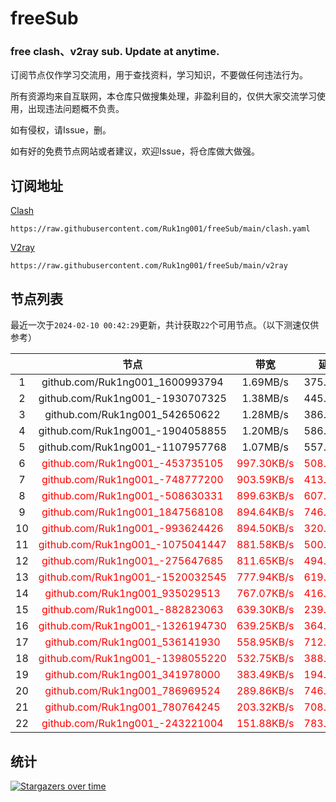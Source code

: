 # freeSub
### free clash、v2ray sub. Update at anytime.

订阅节点仅作学习交流用，用于查找资料，学习知识，不要做任何违法行为。

所有资源均来自互联网，本仓库只做搜集处理，非盈利目的，仅供大家交流学习使用，出现违法问题概不负责。

如有侵权，请Issue，删。

如有好的免费节点网站或者建议，欢迎Issue，将仓库做大做强。

## 订阅地址
[Clash](https://raw.githubusercontent.com/Ruk1ng001/freeSub/main/clash.yaml)
```
https://raw.githubusercontent.com/Ruk1ng001/freeSub/main/clash.yaml
```
[V2ray](https://raw.githubusercontent.com/Ruk1ng001/freeSub/main/v2ray)
```
https://raw.githubusercontent.com/Ruk1ng001/freeSub/main/v2ray
```

## 节点列表

最近一次于`2024-02-10 00:42:29`更新，共计获取`22`个可用节点。（以下测速仅供参考）

|  | 节点 | 带宽 | 延迟 |
|:-:|:--:|:--:|:--:|
 | 1 | github.com/Ruk1ng001_1600993794 | 1.69MB/s | 375.00ms |
 | 2 | github.com/Ruk1ng001_-1930707325 | 1.38MB/s | 445.00ms |
 | 3 | github.com/Ruk1ng001_542650622 | 1.28MB/s | 386.00ms |
 | 4 | github.com/Ruk1ng001_-1904058855 | 1.20MB/s | 586.00ms |
 | 5 | github.com/Ruk1ng001_-1107957768 | 1.07MB/s | 557.00ms |
 | 6 | <font color=red>github.com/Ruk1ng001_-453735105</font> | <font color=red>997.30KB/s</font> | <font color=red>508.00ms</font> |
 | 7 | <font color=red>github.com/Ruk1ng001_-748777200</font> | <font color=red>903.59KB/s</font> | <font color=red>413.00ms</font> |
 | 8 | <font color=red>github.com/Ruk1ng001_-508630331</font> | <font color=red>899.63KB/s</font> | <font color=red>607.00ms</font> |
 | 9 | <font color=red>github.com/Ruk1ng001_1847568108</font> | <font color=red>894.64KB/s</font> | <font color=red>746.00ms</font> |
 | 10 | <font color=red>github.com/Ruk1ng001_-993624426</font> | <font color=red>894.50KB/s</font> | <font color=red>320.00ms</font> |
 | 11 | <font color=red>github.com/Ruk1ng001_-1075041447</font> | <font color=red>881.58KB/s</font> | <font color=red>500.00ms</font> |
 | 12 | <font color=red>github.com/Ruk1ng001_-275647685</font> | <font color=red>811.65KB/s</font> | <font color=red>494.00ms</font> |
 | 13 | <font color=red>github.com/Ruk1ng001_-1520032545</font> | <font color=red>777.94KB/s</font> | <font color=red>619.00ms</font> |
 | 14 | <font color=red>github.com/Ruk1ng001_935029513</font> | <font color=red>767.07KB/s</font> | <font color=red>416.00ms</font> |
 | 15 | <font color=red>github.com/Ruk1ng001_-882823063</font> | <font color=red>639.30KB/s</font> | <font color=red>239.00ms</font> |
 | 16 | <font color=red>github.com/Ruk1ng001_-1326194730</font> | <font color=red>639.25KB/s</font> | <font color=red>364.00ms</font> |
 | 17 | <font color=red>github.com/Ruk1ng001_536141930</font> | <font color=red>558.95KB/s</font> | <font color=red>712.00ms</font> |
 | 18 | <font color=red>github.com/Ruk1ng001_-1398055220</font> | <font color=red>532.75KB/s</font> | <font color=red>388.00ms</font> |
 | 19 | <font color=red>github.com/Ruk1ng001_341978000</font> | <font color=red>383.49KB/s</font> | <font color=red>194.00ms</font> |
 | 20 | <font color=red>github.com/Ruk1ng001_786969524</font> | <font color=red>289.86KB/s</font> | <font color=red>746.00ms</font> |
 | 21 | <font color=red>github.com/Ruk1ng001_780764245</font> | <font color=red>203.32KB/s</font> | <font color=red>708.00ms</font> |
 | 22 | <font color=red>github.com/Ruk1ng001_-243221004</font> | <font color=red>151.88KB/s</font> | <font color=red>783.00ms</font> |


## 统计

[![Stargazers over time](https://starchart.cc/Ruk1ng001/freeSub.svg)](https://starchart.cc/Ruk1ng001/freeSub)
